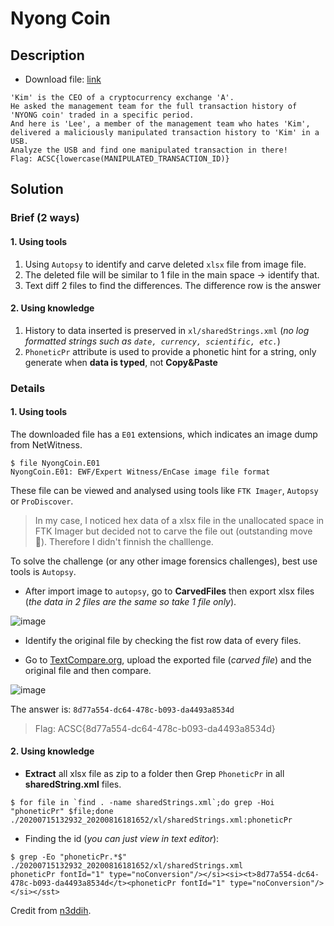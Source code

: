 # Nyong Coin

## Description
- Download file: [link](https://drive.google.com/file/d/1F0-26SjSeCoixKtSY0E0keBFzsOVkRTd/view?usp=sharing)

```
'Kim' is the CEO of a cryptocurrency exchange 'A'. 
He asked the management team for the full transaction history of 'NYONG coin' traded in a specific period.
And here is 'Lee', a member of the management team who hates 'Kim', delivered a maliciously manipulated transaction history to 'Kim' in a USB.
Analyze the USB and find one manipulated transaction in there!
Flag: ACSC{lowercase(MANIPULATED_TRANSACTION_ID)}
```

## Solution

### Brief (2 ways)

#### 1. Using tools

1. Using `Autopsy` to identify and carve deleted `xlsx` file from image file.
2. The deleted file will be similar to 1 file in the main space -> identify that.
3. Text diff 2 files to find the differences. The difference row is the answer

#### 2. Using knowledge

1. History to data inserted is preserved in `xl/sharedStrings.xml` (*no log formatted strings such as `date, currency, scientific, etc.`*)
2. `PhoneticPr` attribute is used to provide a phonetic hint for a string, only generate when **data is typed**, not **Copy&Paste**

### Details

#### 1. Using tools

The downloaded file has a `E01` extensions, which indicates an image dump from NetWitness.

```console
$ file NyongCoin.E01
NyongCoin.E01: EWF/Expert Witness/EnCase image file format
```

These file can be viewed and analysed using tools like `FTK Imager`, `Autopsy` or `ProDiscover`.

> In my case, I noticed hex data of a xlsx file in the unallocated space in FTK Imager but decided not to carve the file out (outstanding move 🤡). Therefore I didn't finnish the challlenge.

To solve the challenge (or any other image forensics challenges), best use tools is `Autopsy`.

- After import image to `autopsy`, go to **CarvedFiles** then export xlsx files (*the data in 2 files are the same so take 1 file only*).

![image](solve1.png)

- Identify the original file by checking the fist row data of every files.

- Go to [TextCompare.org](https://www.textcompare.org/excel/), upload the exported file (*carved file*) and the original file and then compare.

![image](solve2.png)

The answer is: `8d77a554-dc64-478c-b093-da4493a8534d`

> Flag: ACSC{8d77a554-dc64-478c-b093-da4493a8534d}

#### 2. Using knowledge

- **Extract** all xlsx file as zip to a folder then Grep `PhoneticPr` in all **sharedString.xml** files.

```console
$ for file in `find . -name sharedStrings.xml`;do grep -Hoi "phoneticPr" $file;done
./20200715132932_20200816181652/xl/sharedStrings.xml:phoneticPr
```

- Finding the id (*you can just view in text editor*):

```console
$ grep -Eo "phoneticPr.*$" ./20200715132932_20200816181652/xl/sharedStrings.xml
phoneticPr fontId="1" type="noConversion"/></si><si><t>8d77a554-dc64-478c-b093-da4493a8534d</t><phoneticPr fontId="1" type="noConversion"/></si></sst>
```

Credit from [n3ddih](https://github.com/n3ddih/Forensics-CTF-Writeups/blob/main/memory/USB_deleted_files/README.md).

